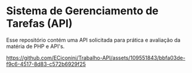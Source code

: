 # Sistema de Gerenciamento de Tarefas (API)
Esse repositório contém uma API solicitada para prática e avaliação da matéria de PHP e API's.

https://github.com/ECiconini/Trabalho-API/assets/109551843/bbfa03de-f9c6-4517-8d83-c572b6929f25

